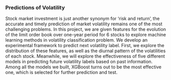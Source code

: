 ### Predictions of Volatility

Stock market investment is just another synonym for ‘risk and return’, the accurate and timely prediction of market volatility remains one of the most challenging problems. In this project, we are given features for the evolution of the limit order book over one-year period for 6 stocks to explore machine learning methods in volatility classification problem. We develop an experimental framework to predict next volatility label. First, we explore the distribution of these features, as well as the diurnal pattern of the volatilities of each stock. Meanwhile, we will explore the effectiveness of five different models in predicting future volatility labels based on past information. Among all the models we built, XGBoost turns out to be the most effective one, which is selected for further prediction and test.